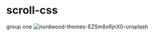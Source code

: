 # scroll-css
group one
![nordwood-themes-EZSm8xRjnX0-unsplash](https://user-images.githubusercontent.com/74858612/152705091-6d986f0a-4b95-4db3-b072-2a98a5d6ca9a.jpg)
